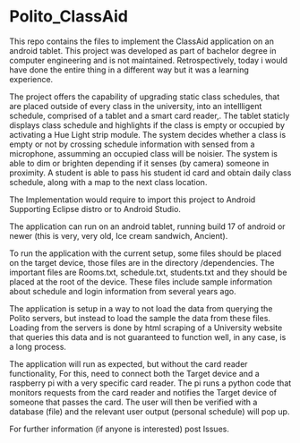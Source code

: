 # Polito_ClassAid

This repo contains the files to implement the ClassAid application on an android tablet.
This project was developed as part of bachelor degree in computer engineering and is not maintained. Retrospectively, today i would have done the entire thing in a different way but it was a learning experience.

The project offers the capability of upgrading static class schedules, that are placed outside of every class in the university, into an intellligent schedule, comprised of a tablet and a smart card reader,.
The tablet staticly displays class schedule and highlights if the class is empty or occupied by activating a Hue Light strip module.
The system decides whether a class is empty or not by crossing schedule information with sensed from a microphone, assumming an occupied class will be noisier.
The system is able to dim or brighten depending if it senses (by camera) someone in proximity.
A student is able to pass his student id card and obtain daily class schedule, along with a map to the next class location.


The Implementation would require to import this project to Android Supporting Eclipse distro or to Android Studio.

The application can run on an android tablet, running build 17 of android or newer (this is very, very old, Ice cream sandwich, Ancient).

To run the application with the current setup, some files should be placed on the target device, those files are in the directory /dependencies.
The important files are Rooms.txt, schedule.txt, students.txt and they should be placed at the root of the device.
These files include sample information about schedule and login information from several years ago.

The application is setup in a way to not load the data from querying the Polito servers, but instead to load the sample the data from these files.
Loading from the servers is done by html scraping of a University website that queries this data and is not guaranteed to function well, in any case, is a long process.

The application will run as expected, but without the card reader functionality,
For this, need to connect both the Target device and a raspberry pi with a very specific card reader.
The pi runs a python code that monitors requests from the card reader and notifies the Target device of someone that passes the card.
The user will then be verified with a database (file) and the relevant user output (personal schedule) will pop up.

For further information (if anyone is interested) post Issues.


